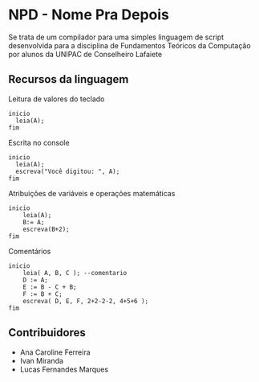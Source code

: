 # NPD - Nome Pra Depois

Se trata de um compilador para uma simples linguagem de script desenvolvida para a disciplina de Fundamentos Teóricos da Computação por alunos da UNIPAC de Conselheiro Lafaiete

## Recursos da linguagem

Leitura de valores do teclado
```
inicio
  leia(A);
fim
```

Escrita no console
```
inicio
  leia(A);
  escreva("Você digitou: ", A);
fim
```

Atribuições de variáveis e operações matemáticas
```
inicio
    leia(A);
    B:= A;
    escreva(B+2);
fim
```

Comentários
```
inicio
    leia( A, B, C ); --comentario
    D := A;
    E := B - C + B;
    F := B + C;
    escreva( D, E, F, 2+2-2-2, 4+5+6 );
fim
```

## Contribuidores

* Ana Caroline Ferreira
* Ivan Miranda
* Lucas Fernandes Marques
